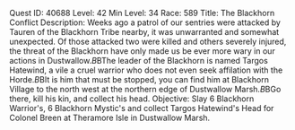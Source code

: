 Quest ID: 40688
Level: 42
Min Level: 34
Race: 589
Title: The Blackhorn Conflict
Description: Weeks ago a patrol of our sentries were attacked by Tauren of the Blackhorn Tribe nearby, it was unwarranted and somewhat unexpected. Of those attacked two were killed and others severely injured, the threat of the Blackhorn have only made us be ever more wary in our actions in Dustwallow.$B$BThe leader of the Blackhorn is named Targos Hatewind, a vile a cruel warrior who does not even seek affilation with the Horde.$B$BIt is him that must be stopped, you can find him at Blackhorn Village to the north west at the northern edge of Dustwallow Marsh.$B$BGo there, kill his kin, and collect his head.
Objective: Slay 6 Blackhorn Warrior's, 6 Blackhorn Mystic's and collect Targos Hatewind's Head for Colonel Breen at Theramore Isle in Dustwallow Marsh.
